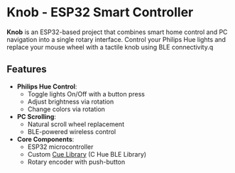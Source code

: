 # Knob - ESP32 Smart Controller

**Knob** is an ESP32-based project that combines smart home control and PC navigation into a single rotary interface. Control your Philips Hue lights and replace your mouse wheel with a tactile knob using BLE connectivity.q

## Features
- **Philips Hue Control**:
  - Toggle lights On/Off with a button press
  - Adjust brightness via rotation
  - Change colors via rotation
- **PC Scrolling**:
  - Natural scroll wheel replacement
  - BLE-powered wireless control
- **Core Components**:
  - ESP32 microcontroller
  - Custom [Cue Library](https://github.com/ThisIsNotJustin/cue) (C Hue BLE Library)
  - Rotary encoder with push-button

